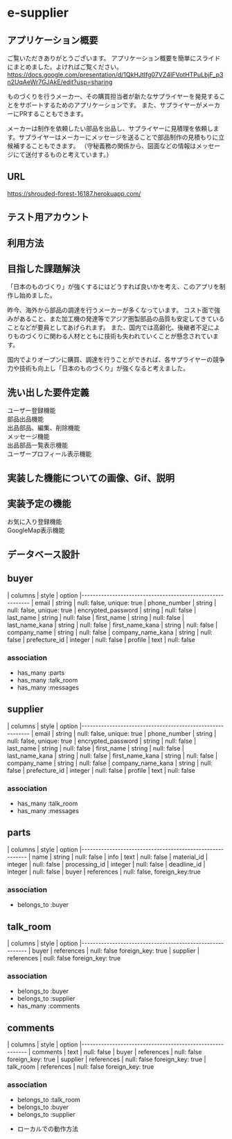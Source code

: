 # e-supplier

## アプリケーション概要

ご覧いただきありがとうございます。
アプリケーション概要を簡単にスライドにまとめました。よければご覧ください。
https://docs.google.com/presentation/d/1QkHJtIfg07VZ4IFVotHTPuLbjF_p3n2UqAeWr7GJAkE/edit?usp=sharing


ものづくりを行うメーカー、その購買担当者が新たなサプライヤーを発見することをサポートするためのアプリケーションです。
また、サプライヤーがメーカーにPRすることもできます。

メーカーは制作を依頼したい部品を出品し、サプライヤーに見積理を依頼します。サプライヤーはメーカーにメッセージを送ることで部品制作の見積もりに立候補することもできます。
（守秘義務の関係から、図面などの情報はメッセージにて送付するものと考えています。）


## URL
https://shrouded-forest-16187.herokuapp.com/

## テスト用アカウント



## 利用方法

## 目指した課題解決

「日本のものづくり」が強くするにはどうすれば良いかを考え、このアプリを制作し始めました。

昨今、海外から部品の調達を行うメーカーが多くなっています。
コスト面で強みがあること、また加工機の発達等でアジア圏製部品の品質も安定してきていることなどが要員としてあげられます。
また、国内では高齢化、後継者不足によりものづくりに関わる人材とともに技術も失われていくことが懸念されています。

国内でよりオープンに購買、調達を行うことができれば、各サプライヤーの競争力や技術も向上し「日本のものづくり」が強くなると考えました。

## 洗い出した要件定義

ユーザー登録機能  
部品出品機能  
出品部品、編集、削除機能  
メッセージ機能  
出品部品一覧表示機能  
ユーザープロフィール表示機能  


## 実装した機能についての画像、Gif、説明

## 実装予定の機能

お気に入り登録機能  
GoogleMap表示機能

## データベース設計

## buyer

| columns            | style     | option
|-----------------------------------------------------------
| email              | string    | null: false, unique: true
| phone_number       | string    | null: false, unique: true
| encrypted_password | string    | null: false
| last_name          | string    | null: false
| first_name         | string    | null: false
| last_name_kana     | string    | null: false
| first_name_kana    | string    | null: false
| company_name       | string    | null: false
| company_name_kana  | string    | null: false
| prefecture_id      | integer   | null: false
| profile            | text      | null: false

### association
- has_many :parts
- has_many :talk_room
- has_many :messages

## supplier

| columns              | style     | option
|-----------------------------------------------------------
| email                | string    | null: false, unique: true
| phone_number         | string    | null: false, unique: true
| encrypted_password   | string    | null: false
| last_name            | string    | null: false
| first_name           | string    | null: false
| last_name_kana       | string    | null: false
| first_name_kana      | string    | null: false
| company_name         | string    | null: false
| company_name_kana    | string    | null: false
| prefecture_id        | integer   | null: false
| profile              | text      | null: false

### association
- has_many :talk_room
- has_many :messages

## parts

| columns              | style      | option
|----------------------------------------------------------
| name                 | string     | null: false
| info                 | text       | null: false
| material_id          | integer    | null: false
| processing_id           | integer    | null: false
| deadline_id          | integer    | null: false
| buyer             | references | null: false, foreign_key:true

### association
- belongs_to :buyer

## talk_room

| columns      | style      | option
|----------------------------------------------------------
| buyer        | references | null: false foreign_key: true
| supplier     | references | null: false foreign_key: true

### association
- belongs_to :buyer
- belongs_to :supplier
- has_many :comments

## comments

| columns      | style      | option
|----------------------------------------------------------
| comments     | text       | null: false
| buyer        | references | null: false foreign_key: true
| supplier     | references | null: false foreign_key: true
| talk_room    | references | null: false foreign_key: true

### association
- belongs_to :talk_room
- belongs_to :buyer
- belongs_to :supplier


* ローカルでの動作方法


